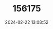 ---
title: "156175"
category: "Planorbis planorbis"
draft: false
date: 2024-02-22 13:03:52
languages:
  English: ["Ram's Horn Snail"]
---